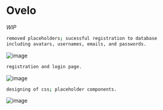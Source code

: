# Ovelo

*WIP*

```bash
removed placeholders; sucessful registration to database
including avatars, usernames, emails, and passwords.
```
![image](https://github.com/user-attachments/assets/75db36c2-13db-49ad-b444-5e3d982cdad8)
```bash
registration and login page.
```
![image](https://github.com/user-attachments/assets/cf2fab18-6e2c-43f8-a291-994e0e31df93)
```bash
designing of css; placeholder components.
```
![image](https://github.com/user-attachments/assets/867043a4-551e-4c85-aa4f-c7b9e08a4d92)
